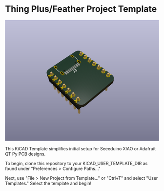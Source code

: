 # Thing Plus/Feather Project Template

<p align="center">
  <img src="meta/brd.png" alt="A mostly unpopulated PCB with a few connectors">
</p>

This KiCAD Template simplifies initial setup for Seeeduino XIAO or Adafruit QT Py PCB designs.

To begin, clone this repository to your KICAD_USER_TEMPLATE_DIR as found under "Preferences > Configure Paths..."

Next, use "File > New Project from Template..." or "Ctrl+T" and select "User Templates." Select the template and begin!
